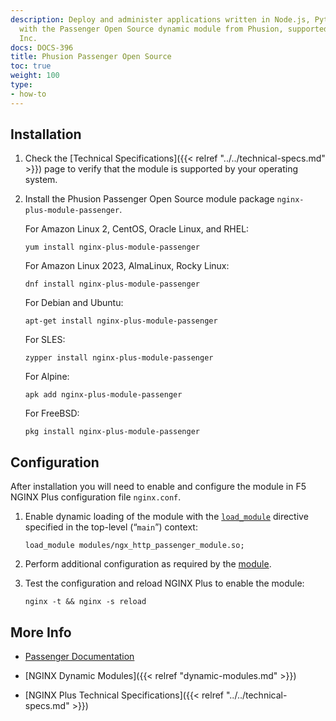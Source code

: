 ```yaml
---
description: Deploy and administer applications written in Node.js, Python, and Ruby
  with the Passenger Open Source dynamic module from Phusion, supported by NGINX,
  Inc.
docs: DOCS-396
title: Phusion Passenger Open Source
toc: true
weight: 100
type:
- how-to
---
```


<span id="install"></span>
## Installation

1. Check the [Technical Specifications]({{< relref "../../technical-specs.md" >}}) page to verify that the module is supported by your operating system.

2. Install the Phusion Passenger Open Source module package `nginx-plus-module-passenger`.

   For Amazon Linux 2, CentOS, Oracle Linux, and RHEL:

   ```shell
   yum install nginx-plus-module-passenger
   ```

   For Amazon Linux 2023, AlmaLinux, Rocky Linux:

   ```shell
   dnf install nginx-plus-module-passenger
   ```

   For Debian and Ubuntu:

   ```shell
   apt-get install nginx-plus-module-passenger
   ```

   For SLES:

   ```shell
   zypper install nginx-plus-module-passenger
   ```

   For Alpine:

   ```shell
   apk add nginx-plus-module-passenger
   ```

   For FreeBSD:

   ```shell
   pkg install nginx-plus-module-passenger
   ```


<span id="configure"></span>

## Configuration

After installation you will need to enable and configure the module in F5 NGINX Plus configuration file `nginx.conf`.

1. Enable dynamic loading of the module with the [`load_module`](https://nginx.org/en/docs/ngx_core_module.html#load_module) directive specified in the top-level (“`main`”) context:

   ```nginx
   load_module modules/ngx_http_passenger_module.so;
   ```

2. Perform additional configuration as required by the [module](https://www.phusionpassenger.com/library/install/nginx/).

3. Test the configuration and reload NGINX Plus to enable the module:

   ```shell
   nginx -t && nginx -s reload
   ```


<span id="info"></span>
## More Info

- [Passenger Documentation](https://www.phusionpassenger.com/library/install/nginx/)

- [NGINX Dynamic Modules]({{< relref "dynamic-modules.md" >}})

- [NGINX Plus Technical Specifications]({{< relref "../../technical-specs.md" >}})
